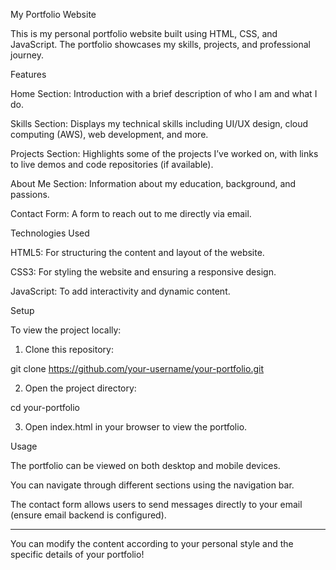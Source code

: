 My Portfolio Website

This is my personal portfolio website built using HTML, CSS, and JavaScript. The portfolio showcases my skills, projects, and professional journey.

Features

Home Section: Introduction with a brief description of who I am and what I do.

Skills Section: Displays my technical skills including UI/UX design, cloud computing (AWS), web development, and more.

Projects Section: Highlights some of the projects I’ve worked on, with links to live demos and code repositories (if available).

About Me Section: Information about my education, background, and passions.

Contact Form: A form to reach out to me directly via email.


Technologies Used

HTML5: For structuring the content and layout of the website.

CSS3: For styling the website and ensuring a responsive design.

JavaScript: To add interactivity and dynamic content.


Setup

To view the project locally:

1. Clone this repository:

git clone https://github.com/your-username/your-portfolio.git


2. Open the project directory:

cd your-portfolio


3. Open index.html in your browser to view the portfolio.



Usage

The portfolio can be viewed on both desktop and mobile devices.

You can navigate through different sections using the navigation bar.

The contact form allows users to send messages directly to your email (ensure email backend is configured).



---

You can modify the content according to your personal style and the specific details of your portfolio!

